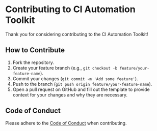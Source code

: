# Contributing to CI Automation Toolkit

Thank you for considering contributing to the CI Automation Toolkit!

## How to Contribute
1. Fork the repository.
2. Create your feature branch (e.g., `git checkout -b feature/your-feature-name`).
3. Commit your changes (`git commit -m 'Add some feature'`).
4. Push to the branch (`git push origin feature/your-feature-name`).
5. Open a pull request on GitHub and fill out the template to provide context for your changes and why they are necessary.

## Code of Conduct
Please adhere to the [Code of Conduct](CODE_OF_CONDUCT.md) when contributing.